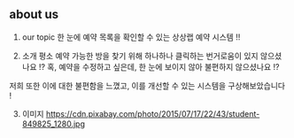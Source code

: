 ## about us 

1. our topic
한 눈에 예약 목록을 확인할 수 있는 상상랩 예약 시스템 !!


2. 소개
평소 예약 가능한 방을 찾기 위해 하나하나 클릭하는 번거로움이 있지 않으셨나요 !?
혹, 예약을 수정하고 싶은데, 한 눈에 보이지 않아 불편하지 않으셨나요 !?

저희 또한 이에 대한 불편함을 느꼈고, 이를 개선할 수 있는 시스템을 구상해보았습니다 !


3. 이미지
https://cdn.pixabay.com/photo/2015/07/17/22/43/student-849825_1280.jpg
